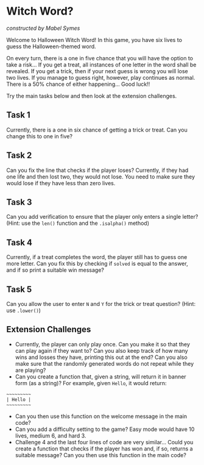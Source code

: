# Witch Word?
*constructed by Mabel Symes*

Welcome to Halloween Witch Word! In this game, you have six lives to guess the Halloween-themed word.

On every turn, there is a one in five chance that you will have the option to take a risk... If you get a treat, all instances of one letter in the word shall be revealed. If you get a trick, then if your next guess is wrong you will lose two lives. If you manage to guess right, however, play continues as normal. There is a 50% chance of either happening... Good luck!!

Try the main tasks below and then look at the extension challenges.

## Task 1
Currently, there is a one in six chance of getting a trick or treat. Can you change this to one in five?

## Task 2
Can you fix the line that checks if the player loses? Currently, if they had one life and then lost two, they would not lose. You need to make sure they would lose if they have less than zero lives.

## Task 3
Can you add verification to ensure that the player only enters a single letter? (Hint: use the `len()` function and the `.isalpha()` method)

## Task 4
Currently, if a treat completes the word, the player still has to guess one more letter. Can you fix this by checking if `solved` is equal to the answer, and if so print a suitable win message?

## Task 5
Can you allow the user to enter `N` and `Y` for the trick or treat question? (Hint: use `.lower()`)

## Extension Challenges
- Currently, the player can only play once. Can you make it so that they can play again if they want to? Can you also keep track of how many wins and losses they have, printing this out at the end? Can you also make sure that the randomly generated words do not repeat while they are playing?
- Can you create a function that, given a string, will return it in banner form (as a string)? For example, given `Hello`, it would return:
```
~~~~~~~~~
| Hello |
~~~~~~~~~
```
- Can you then use this function on the welcome message in the main code?
- Can you add a difficulty setting to the game? Easy mode would have 10 lives, medium 6, and hard 3.
- Challenge 4 and the last four lines of code are very similar... Could you create a function that checks if the player has won and, if so, returns a suitable message? Can you then use this function in the main code?
